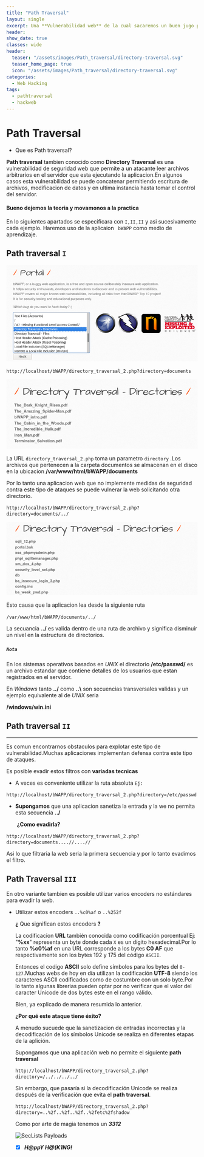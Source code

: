```yaml
---
title: "Path Traversal"
layout: single
excerpt: Una **Vulnerabilidad web** de la cual sacaremos un buen jugo para aprovechar datos sensibles del servidor...
header:
show_date: true
classes: wide
header:
  teaser: "/assets/images/Path_traversal/directory-traversal.svg"
  teaser_home_page: true
  icon: "/assets/images/Path_traversal/directory-traversal.svg"
categories:
  - Web Hacking
tags:
  - pathtraversal
  - hackweb
---
```


# Path  Traversal

- Que es Path traversal?

**Path traversal** tambien conocido como **Directory Traversal** es una vulnerabilidad de seguridad web que permite a un atacante leer archivos arbitrarios en el servidor que esta ejecutando la aplicacion.En algunos casos esta vulnerabilidad se puede concatenar permitiendo escritura de archivos, modificacion de datos y en ultima instancia hasta tomar el control del servidor.

#### Bueno dejemos la teoria y movamonos a la practica

En lo siguientes apartados se especificara con `I,II,II` y asi sucesivamente cada ejemplo. Haremos uso de la aplicaion ` bWAPP` como medio de aprendizaje.

## Path traversal `I`

![](/assets/images/Path_traversal/1.png)        

```http
http://localhost/bWAPP/directory_traversal_2.php?directory=documents
```

![](/assets/images/Path_traversal/2.png)      

 La URL `directory_traversal_2.php` toma un parametro  `directory` .Los archivos que pertenecen a la carpeta documentos  se almacenan en el disco en la ubicacion **/var/www/html/bWAPP/documents**

Por lo tanto una aplicacion web que no implemente medidas de seguridad contra este tipo de ataques se puede vulnerar la web solicitando otra directorio.

```http
http://localhost/bWAPP/directory_traversal_2.php?directory=documents/../
```

![](/assets/images/Path_traversal/3.png)    

Esto causa que la aplicacion lea desde la siguiente ruta 

`/var/www/html/bWAPP/documents/../`

La secuancia **../** es valida dentro de una ruta de archivo y significa disminuir un nivel en la estructura de directorios.

##### `Nota`

En los sistemas operativos basados en *UNIX* el directorio **/etc/passwd/** es un archivo estandar que contiene detalles de los usuarios que estan registrados en el servidor.

En  *Windows* tanto **../** como **..\\** son secuencias transversales validas y un ejemplo equivalente al de *UNIX* seria

**/windows/win.ini**

## Path traversal `II`

---

Es comun encontrarnos obstaculos para explotar este tipo de vulnerabilidad.Muchas aplicaciones implementan defensa contra este tipo de ataques.

Es posible evadir estos filtros con **variadas tecnicas**

-  A veces es conveniente utilizar la ruta absoluta  `Ej:`

```http
http://localhost/bWAPP/directory_traversal_2.php?directory=/etc/passwd
```



- **Supongamos** que una aplicacion sanetiza la entrada y la we no permita esta secuencia **../**       

   ​                                                                 **¿Como evadirla​?**

```http
http://localhost/bWAPP/directory_traversal_2.php?directory=documents....//....//
```

Asi lo que filtraria la web seria la primera secuencia y por lo tanto evadimos el filtro.

## Path Traversal `III`

En otro variante tambien es posible utilizar  varios encoders no estándares para evadir  la web.

- Utilizar estos encoders `..%c0%af` o  `..%252f`

  **¿** Que significan estos encoders **?** 

  La codificacion **URL** también conocida como codificación porcentual  Ej: "**%xx**"  representa un byte donde cada `X` es un dígito hexadecimal.Por lo tanto **%c0%af**  en una URL corresponde a los bytes **C0  AF** que respectivamente son los bytes 192 y 175 del código `ASCII`.

  Entonces el codigo **ASCII** solo define símbolos para los bytes del `0-127`.Muchas webs de hoy en día utilizan la codificación **UTF-8** siendo los caracteres ASCII codificados como de costumbre con un solo byte.Por  lo tanto algunas librerias  pueden optar por no verificar que el valor del caracter Unicode de dos bytes este en el rango válido.

  Bien, ya explicado de manera resumida lo anterior.

  **¿Por qué este ataque tiene éxito?**

  A menudo sucuede que la sanetizacion de entradas incorrectas y la decodificación de los símbolos Unicode se realiza en diferentes etapas de la aplición.

  Supongamos que una aplicación web no permite el siguiente **path traversal**

  ```http
  http://localhost/bWAPP/directory_traversal_2.php?directory=/../../../../
  ```

  Sin embargo, que pasaría si la decodificación Unicode se realiza después de la verificación que evita el **path traversal**.

  ```http
  http://localhost/bWAPP/directory_traversal_2.php?directory=..%2f..%2f..%2f..%2fetc%2fshadow
  ```

  Como por arte de magia tenemos un ***3312***

  ![SecLists Payloads](https://github.com/danielmiessler/SecLists/tree/master/Fuzzing)  

  - [x] ***H@ppY H@(K1NG!***

  

   

